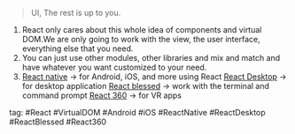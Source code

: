 > UI, The rest is up to you.

1. React only cares about this whole idea of components and virtual DOM.We are only going to work with the view, the user interface, everything else that you need.
2. You can just use other modules, other libraries and mix and match and have whatever you want customized to your need.
3. [React native](https://reactnative.dev/)  -> for Android, iOS, and more using React
   [React Desktop](https://reactdesktop.js.org/) -> for desktop application
   [React blessed](https://github.com/Yomguithereal/react-blessed) -> work with the terminal and command prompt
   [React 360](https://reactresources.com/topics/react-360) -> for VR apps

tag: #React #VirtualDOM #Android #iOS #ReactNative #ReactDesktop #ReactBlessed #React360

   
